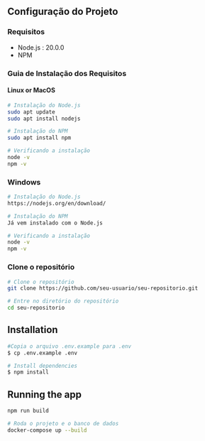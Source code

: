 

## Configuração do Projeto

### Requisitos
- Node.js : 20.0.0
- NPM

### Guia de Instalação dos Requisitos

#### Linux or MacOS
```bash
# Instalação do Node.js
sudo apt update
sudo apt install nodejs

# Instalação do NPM
sudo apt install npm

# Verificando a instalação
node -v
npm -v
```

### Windows
```bash
# Instalação do Node.js
https://nodejs.org/en/download/

# Instalação do NPM
Já vem instalado com o Node.js

# Verificando a instalação
node -v
npm -v
```

### Clone o repositório

```bash
# Clone o repositório
git clone https://github.com/seu-usuario/seu-repositorio.git

# Entre no diretório do repositório
cd seu-repositorio
```
## Installation

```bash
#Copia o arquivo .env.example para .env
$ cp .env.example .env

# Install dependencies
$ npm install
```

## Running the app

```bash
npm run build

# Roda o projeto e o banco de dados
docker-compose up --build
```
